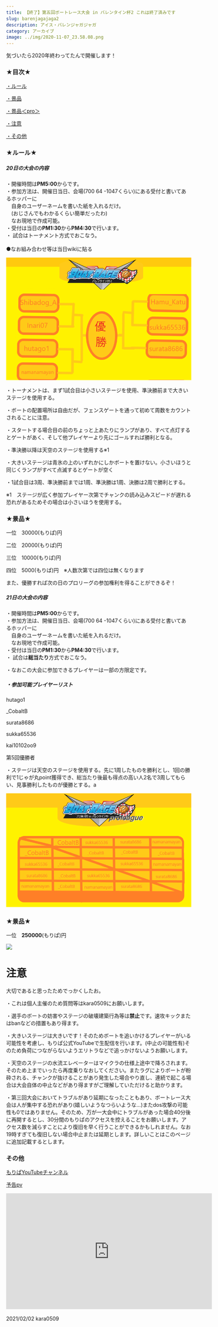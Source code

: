 ```yaml
---
title: 【終了】第五回ボートレース大会 in バレンタイン杯2 これは終了済みです
slug: barenjagajaga2
description: アイス・バレンジャガジャガ
category: アーカイブ
image: ../img/2020-11-07_23.58.08.png
---
```

気づいたら2020年終わってたんで開催します！

### ★目次★

<!--StartFragment-->

<a href="#ru-ru">・ルール</a>

<a href="#keihin">・景品</a>

<a href="#keihin2">・景品＜pro＞</a>

<a href="#tyuui">・注意</a>

<a href="#sonota">・その他</a>

<a id="ru-ru"><h3>★ルール★</h3></a>

<!--EndFragment-->

##### 20日の大会の内容

・開催時間は**PM5:00**からです。　\
・参加方法は、開催日当日、会場(700 64 -1047くらい)にある受付と書いてあるホッパーに\
　自身のユーザーネームを書いた紙を入れるだけ。\
　(おじさんでもわかるくらい簡単だったわ)\
　なお現地で作成可能。\
・受付は当日の**PM1:30**から**PM4:30**で行います。\
・ 試合はトーナメント方式でおこなう。\
\
●なお組み合わせ等は当日wikiに貼る

![](/img/バレンタイン杯2-1リーグ目.png)

・トーナメントは、まず1試合目は小さいステージを使用、準決勝前まで大きいステージを使用する。

・ボートの配置場所は自由だが、フェンスゲートを通って初めて周数をカウントされることに注意。

・スタートする場合目の前のちょっと上あたりにランプがあり、すべて点灯するとゲートがあく、そして他プレイヤーより先にゴールすれば勝利となる。

・準決勝以降は天空のステージを使用する※1

・大きいステージは青氷の上のいずれかにしかボートを置けない。小さいほうと同じくランプがすべて点滅するとゲートが空く

・1試合目は3周、準決勝前までは1周、準決勝は1周、決勝は2周で勝利とする。

※1　ステージが広く参加プレイヤー次第でチャンクの読み込みスピードが遅れる恐れがあるためその場合は小さいほうを使用する。

<!--StartFragment-->

<a id="keihin"><h3>★景品★</h3></a>

<!--EndFragment-->

一位　30000(もりぱ)円

二位　20000(もりぱ)円

三位　10000(もりぱ)円

四位　5000(もりぱ)円　※人数次第では四位は無くなります

また、優勝すれば次の日のプロリーグの参加権利を得ることができるぞ！

##### 21日の大会の内容

・開催時間は**PM5:00**からです。　\
・参加方法は、開催日当日、会場(700 64 -1047くらい)にある受付と書いてあるホッパーに\
　自身のユーザーネームを書いた紙を入れるだけ。\
　なお現地で作成可能。\
・受付は当日の**PM1:30**から**PM4:30**で行います。\
・ 試合は**総当たり**方式でおこなう。

・なおこの大会に参加できるプレイヤーは一部の方限定です。

##### ・参加可能プレイヤーリスト

hutago1

_CobaltB

surata8686

sukka65536

kai10102oo9

第5回優勝者

・ステージは天空のステージを使用する。先に1周したものを勝利とし、1回の勝利で1じゃが丸point獲得でき、総当たり後最も得点の高い人2名で3周してもらい、見事勝利したものが優勝とする。a

![](/img/プロ1対戦表.png)

<!--StartFragment-->

<a id="keihin2"><h3>★景品★</h3></a>

<!--EndFragment-->

一位　**250000**(もりぱ)円

![](https://wiki.morino.party/img/2020-04-05_17.57.05.png)

<!--StartFragment-->

<a id="tyuui"><h1>**注意**</h1></a>

<!--EndFragment-->

大切であると思ったためでっかくしたお。

・これは個人主催のため質問等はkara0509にお願いします。

・選手のボートの妨害やステージの破壊建築行為等は**禁止**です。速攻キックまたはbanなどの措置もあり得ます。

・大きいステージは大きいです！そのためボートを追いかけるプレイヤーがいる可能性を考慮し、もりぱ公式YouTubeで生配信を行います。(中止の可能性有)そのため負荷につながらないようエリトラなどで追っかけないようお願いします。

・天空のステージの水流エレベーターはマイクラの仕様上途中で降ろされます。そのため上までいったら再度乗りなおしてください。またラグによりボートが粉砕される、チャンクが抜けることがあり発生した場合やり直し、連続で起こる場合は大会自体の中止などがあり得ますがご理解していただけると助かります。

・第三回大会においてトラブルがあり延期になったこともあり、ボートレース大会は人が集中する恐れがあり(嬉しいようなつらいような...)またdos攻撃の可能性も0ではありません。そのため、万が一大会中にトラブルがあった場合40分後に再開するとし、30分間のもりぱのアクセスを控えることをお願いします。アクセス数を減らすことにより復旧を早く行うことができるかもしれません。なお19時すぎても復旧しない場合中止または延期とします。詳しいことはこのページに追加記載するとします。

<!--StartFragment-->

<a id="sonota"><h3>その他</h3></a>

<!--EndFragment-->

[もりぱYouTubeチャンネル](https://www.youtube.com/channel/UC5huN7nu_9RJKB-rPk8Z0hQ)

[予告pv](https://youtu.be/3O_bvikw3fo)

<!--StartFragment-->

<iframe width="560" height="315" src="https://www.youtube.com/embed/3O_bvikw3fo" frameborder="0" allow="accelerometer; autoplay; clipboard-write; encrypted-media; gyroscope; picture-in-picture" allowfullscreen></iframe>

<!--EndFragment-->

2021/02/02 kara0509
